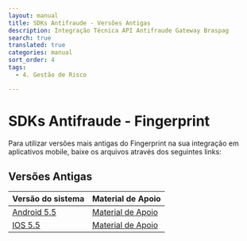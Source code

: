 ```yaml
---
layout: manual
title: SDKs Antifraude - Versões Antigas
description: Integração Técnica API Antifraude Gateway Braspag
search: true
translated: true
categories: manual
sort_order: 4
tags:
  - 4. Gestão de Risco

---
```


# SDKs Antifraude - Fingerprint

Para utilizar versões mais antigas do Fingerprint na sua integração em aplicativos mobile, baixe os arquivos através dos seguintes links:

## Versões Antigas

|**Versão do sistema**|**Material de Apoio**|
|-|-|
|[Android 5.5](https://github.com/Braspag/braspag.github.io/raw/bf88c72d069e15925b13227ce653df931f275d1d/files/braspag/antifraude/cybersource-androidsdk-fingerprint-v5.0.96.zip)|[Material de Apoio](https://github.com/Braspag/braspag.github.io/raw/bf88c72d069e15925b13227ce653df931f275d1d/files/braspag/antifraude/DecisionManagerDeviceFingerprint_v5.pdf)|
|[IOS 5.5](https://github.com/Braspag/braspag.github.io/raw/bf88c72d069e15925b13227ce653df931f275d1d/files/braspag/antifraude/cybersource-iossdk-fingerprint-v5.0.32.zip)|[Material de Apoio](https://github.com/Braspag/braspag.github.io/raw/bf88c72d069e15925b13227ce653df931f275d1d/files/braspag/antifraude/DecisionManagerDeviceFingerprint_v5.pdf)|
